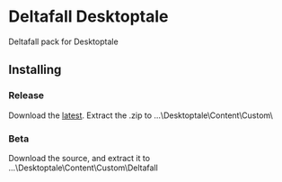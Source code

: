# Deltafall Desktoptale
Deltafall pack for Desktoptale

## Installing
### Release
Download the [latest](https://github.com/Coleisforrobot/Deltafall-Desktoptale/releases/latest). Extract the .zip to ...\Desktoptale\Content\Custom\
### Beta
Download the source, and extract it to ...\Desktoptale\Content\Custom\Deltafall

